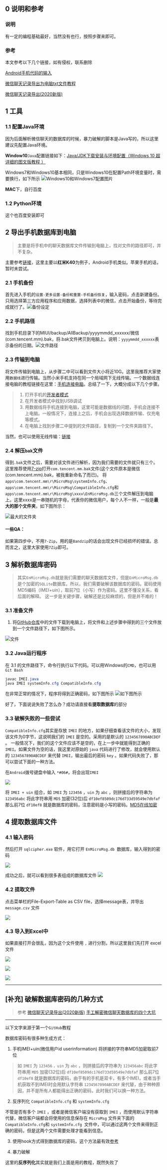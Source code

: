 ## 0 说明和参考

### 说明

有一定的编程基础最好，当然没有也行，按照步骤来即可。

### 参考

本文参考以下几个链接，如有侵权，联系删除

[Android手机代码的输入](https://zhidao.baidu.com/question/535026026.html)

[微信聊天记录导出为电脑txt文件教程](https://zhuanlan.zhihu.com/p/77418711)

[微信聊天记录导出(2020新版)](https://github.com/fly-dragon211/Wechat-message-analysis)

## 1 工具

### 1.1 配置Java环境

因为后面解析微信聊天的数据库的时候，暴力破解的脚本是Java写的，所以这里建议先配置Java环境。


**Window10**`Java`配置链接如下：[Java/JDK下载安装与环境配置（Windows 10 超详细的图文版教程 ）](https://blog.csdn.net/qq_26552691/article/details/94598788)

Windows7和Windows10基本相同，只是Windows10在配置Path环境变量时，需要换行，如下所示
![Windows10和Windows7配置图片](./figures/figure1.png)

**MAC**下，自行百度


### 1.2 Python环境

这个也百度安装即可

## 2 导出手机数据库到电脑

> 主要是将手机中的聊天数据库文件传输到电脑上，找对文件的路径即可，并不复杂。

主要参考[链接](https://zhuanlan.zhihu.com/p/77418711)，这里主要以**红米K40**为例子，Android手机类似。苹果手机的话，暂时未尝试。

### 2.1 手机备份

首先进入手机的`设置-更多设置-备份和重置-手机备份恢复`，输入密码，点击新建备份。只用选择第三方应用程序和应用数据，选择列表中的微信，点击开始备份，等待完成就行了。![备份设定](./figures/figure2.jpg)

### 2.2 手机路径

找到手机目录下的MIUI/backup/AllBackup/yyyymmdd_xxxxxx/微信(com.tencent.mm).bak，将.bak文件拷贝到电脑上。说明：`yyyymmdd_xxxxxx`表示备份的日期。![文件路径](./figures/figure3.jpg)

### 2.3 传输到电脑

将文件传输到电脑上，从步骤二中可以看到文件大小将近10G。这里我推荐大家使用`数据线`进行传输。当然小米手机支持在同一个局域网下无线传输。一个数据线连接电脑的教程链接在这里：[手机连接电脑](https://www.gpbctv.com/edu/202108/343274.html)。总结了一下，大概分成以下几个步骤。

> 1. 打开手机的[开发者模式](http://www.xda.cn/zixun/2020812/0801561.html)
> 2. 在开发者模式中找到USB调试
> 3. 用数据线将手机连接到电脑，这里可能是数据线的问题，手机会连接不上电脑。一般情况下，连接上之后，手机会出现选择数据传输、仅充电等模式。
> 4. 在电脑上找到步骤二中提到的文件路径，复制到一个文件夹路径下。

  当然，也可以使用无线传输：[链接](https://www.zhihu.com/zvideo/1417507412484546560)

### 2.4 解压`bak`文件

得到`.bak`文件之后，需要对该文件进行解析，因为我们需要的文件就只有三个。这里推荐使用[7-zip](https://sparanoid.com/lab/7z/)打开`com.tencent.mm.bak`文件(这个文件原本是微信(com.tencent.mm).bak，被我重新命名了而已)。
将`apps\com.tencent.mm\r\MicroMsg\systemInfo.cfg`、`apps\com.tencent.mm\r\MicroMsg\CompatibleInfo.cfg`和`apps\com.tencent.mm\r\MicroMsg\xxxx\EnMicroMsg.db`三个文件解压到电脑上。这里xxxx是一串随机的字母，代表你的微信用户，每个人不一样，一般是**最大的那个文件夹**，如下图所示：

![最大的文件夹](./figures/figure4.jpg)



####  一些QA：

如果第四步中，不用`7-Zip`，用的是`Bandzip`的话会出现文件已经损坏的错误。总而言之，这里大家使用`7Zip`即可。


## 3 解析数据库密码

> 其实`EnMicroMsg.db`就是我们需要的聊天数据库文件，但是`EnMicroMsg.db`是个加密的`SQLite`数据库。所以，我们需要破解该数据库的密码。密码使用MD5编码（IMEI+uin），取前7位（小写）作为密码。这里不懂没关系，看后面的解释。
这一步是关键步骤，破解还是比较麻烦的，但是并不难的！





### 3.1 准备文件
1. 将[GitHub仓库](https://github.com/wangc39/wechat-database-explore)中的文件下载到电脑上，将文件和上述步骤中得到的三个文件放到一个文件路径下，如下图所示。

![文件](./figures/figure5.jpg)

### 3.2 Java运行程序

在 3.1 的文件路径下，命令行执行以下代码。可以用Windows的`CMD`，也可以用`Git Bash`
```java
javac IMEI.java
java IMEI systemInfo.cfg CompatibleInfo.cfg

```

在非常正常的情况下，程序将得到正确密码，如下图所示
![如下图所示](./figures/figure6.jpg)

好了，下面说说失败了怎么办？成功请直接看**提取数据库**的部分


### 3.3 破解失败的一些尝试

`CompatibleInfo.cfg`其实是存放 `IMEI` 的地方，如果仔细查看该文件的大小，发现该文件为0字节，这说明我们的 `IMEI` 是空的。采用的是默认的  `1234567890ABCDEF` 。
一般情况下，我们的这个文件应该不是空的，在上一步中就能得到正确的`IMEI`。如果文件为空的话，我这里对原始的 `java` 代码进行了修改，就会使用默认的 `1234567890ABCDEF` 来代替 `IMEI`，输出最后的密码 `key` 。如果代码失败了，那可以尝试下面的一种方法。

在`Android`拨号键盘中输入 `*#06#`，将会出现`IMEI`

![](./figures/figure7.png)


将 `IMEI + uin` 组合，如 `IMEI` 为 `123456` ，`uin` 为 `abc` ，则拼接后的字符串为 `123456abc` 将此字符串用 `MD5` 加密(32位)后 `df10ef8509dc176d733d59549e7dbfaf` 那么前7位 `df10ef8` 就是数据库的密码，注意密码是小写的密码。[MD5在线加密](http://tool.chinaz.com/tools/md5.aspx)

## 4 提取数据库文件

### 4.1 输入密码

然后打开 `sqlcipher.exe` 软件，用它打开 `EnMicroMsg.db `数据库，输入得到的密码

![](./figures/figure8.png)

成功之后，就可以看到很多表组成的数据库文件
![](./figures/figure9.jpg)


### 4.2 提取文件


点击菜单栏的File-Export-Table as CSV file，选择message表，并导出 `message.csv` 文件


![](./figures/figure10.png)


### 4.3 导入到Excel中

如果直接打开会很乱，因为这个文件使用 `,` 进行分割，所以这里我们先打开 excel 文件

![](./figures/figure11.png)

![](./figures/figure12.png)

![](./figures/figure13.png)













----
## [补充] 破解数据库密码的几种方式

> 参考
> [微信聊天记录导出(2020新版)](https://github.com/fly-dragon211/Wechat-message-analysis)
> [手工解密微信聊天数据库的四个大坑](https://www.sohu.com/a/355273307_704736)


----
以下文字来源于第一个`GitHub`教程

数据库密码有很多种生成方式：

1. 手机IMEI+uin(微信用户id userinformation) 将拼接的字符串MD5加密取前7位

> 如 `IMEI` 为 `123456` `，uin` 为 `abc` ，则拼接后的字符串为 `123456abc` 将此字符串用 `MD5` 加密(32位)后 `df10ef8509dc176d733d59549e7dbfaf` 那么前7位 `df10ef8` 就是数据库的密码，由于有的手机是双卡，有多个IMEI，或者当手机获取不到IMEI时会用默认字符串 `1234567890ABCDEF` 来代替，由于种种原因，并不是所有人都能得出正确的密码，此时我们可以换一种方法。

2. 反序列化 `CompatibleInfo.cfg` 和 `systemInfo.cfg`

不管是否有多个 `IMEI` ，或者是微信客户端没有获取到 `IMEI` ，而使用默认字符串代替，微信客户端都会将使用的信息保存在 `MicroMsg` 文件夹下面的 `CompatibleInfo.cfg`和 `systemInfo.cfg `文件中，可以通过这两个文件来得到正确的密码，但是这两个文件需要处理才能看到信息。

3. 使用hook方式得到数据库的密码，这个方法最有效[参考](https://blog.csdn.net/qq_24280381/article/details/73521836)

4. 暴力破解


这里的**反序列化**其实就是我们上面是用的教程，既然失败了